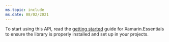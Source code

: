 ```yaml
---
ms.topic: include
ms.date: 08/02/2021
---
```

To start using this API, read the [getting started](../get-started.md) guide for Xamarin.Essentials to ensure the library is properly installed and set up in your projects.

